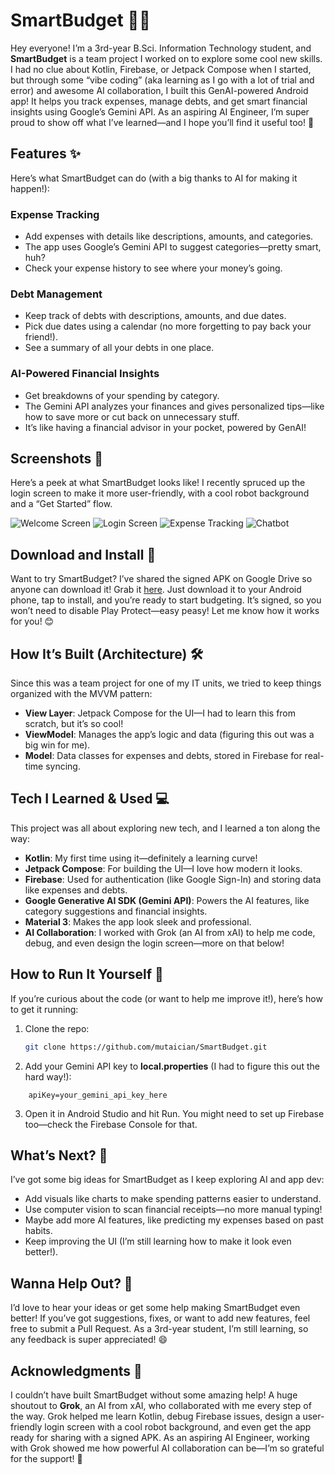 # SmartBudget 🤖💸

Hey everyone! I’m a 3rd-year B.Sci. Information Technology student, and **SmartBudget** is a team project I worked on to explore some cool new skills. I had no clue about Kotlin, Firebase, or Jetpack Compose when I started, but through some “vibe coding” (aka learning as I go with a lot of trial and error) and awesome AI collaboration, I built this GenAI-powered Android app! It helps you track expenses, manage debts, and get smart financial insights using Google’s Gemini API. As an aspiring AI Engineer, I’m super proud to show off what I’ve learned—and I hope you’ll find it useful too! 🚀

## Features ✨

Here’s what SmartBudget can do (with a big thanks to AI for making it happen!):

### Expense Tracking
- Add expenses with details like descriptions, amounts, and categories.
- The app uses Google’s Gemini API to suggest categories—pretty smart, huh?
- Check your expense history to see where your money’s going.

### Debt Management
- Keep track of debts with descriptions, amounts, and due dates.
- Pick due dates using a calendar (no more forgetting to pay back your friend!).
- See a summary of all your debts in one place.

### AI-Powered Financial Insights
- Get breakdowns of your spending by category.
- The Gemini API analyzes your finances and gives personalized tips—like how to save more or cut back on unnecessary stuff.
- It’s like having a financial advisor in your pocket, powered by GenAI!

## Screenshots 📸

Here’s a peek at what SmartBudget looks like! I recently spruced up the login screen to make it more user-friendly, with a cool robot background and a “Get Started” flow.

![Welcome Screen](./images/welcome_screen.jpg)
![Login Screen](./images/login_Screen.jpg)
![Expense Tracking](./images/dashboard_Screen.jpg)
![Chatbot](./images/chatbot_Screen.jpg)

## Download and Install 📱

Want to try SmartBudget? I’ve shared the signed APK on Google Drive so anyone can download it! Grab it [here](https://drive.google.com/file/d/1E-9NxApaVn1W5h_CSkMw5jyW_HKmbRkt/view?usp=sharing). Just download it to your Android phone, tap to install, and you’re ready to start budgeting. It’s signed, so you won’t need to disable Play Protect—easy peasy! Let me know how it works for you! 😊

## How It’s Built (Architecture) 🛠️

Since this was a team project for one of my IT units, we tried to keep things organized with the MVVM pattern:
- **View Layer**: Jetpack Compose for the UI—I had to learn this from scratch, but it’s so cool!
- **ViewModel**: Manages the app’s logic and data (figuring this out was a big win for me).
- **Model**: Data classes for expenses and debts, stored in Firebase for real-time syncing.

## Tech I Learned & Used 💻

This project was all about exploring new tech, and I learned a ton along the way:
- **Kotlin**: My first time using it—definitely a learning curve!
- **Jetpack Compose**: For building the UI—I love how modern it looks.
- **Firebase**: Used for authentication (like Google Sign-In) and storing data like expenses and debts.
- **Google Generative AI SDK (Gemini API)**: Powers the AI features, like category suggestions and financial insights.
- **Material 3**: Makes the app look sleek and professional.
- **AI Collaboration**: I worked with Grok (an AI from xAI) to help me code, debug, and even design the login screen—more on that below!

## How to Run It Yourself 🏃

If you’re curious about the code (or want to help me improve it!), here’s how to get it running:
1. Clone the repo:
   ```bash
   git clone https://github.com/mutaician/SmartBudget.git
   ```
2. Add your Gemini API key to **local.properties** (I had to figure this out the hard way!):
```
    apiKey=your_gemini_api_key_here
```
3. Open it in Android Studio and hit Run. You might need to set up Firebase too—check the Firebase Console for that.

## What’s Next? 🚀

I’ve got some big ideas for SmartBudget as I keep exploring AI and app dev:
- Add visuals like charts to make spending patterns easier to understand.
- Use computer vision to scan financial receipts—no more manual typing!
- Maybe add more AI features, like predicting my expenses based on past habits.
- Keep improving the UI (I’m still learning how to make it look even better!).

## Wanna Help Out? 🙌

I’d love to hear your ideas or get some help making SmartBudget even better! If you’ve got suggestions, fixes, or want to add new features, feel free to submit a Pull Request. As a 3rd-year student, I’m still learning, so any feedback is super appreciated! 😄

## Acknowledgments 🤝

I couldn’t have built SmartBudget without some amazing help! A huge shoutout to **Grok**, an AI from xAI, who collaborated with me every step of the way. Grok helped me learn Kotlin, debug Firebase issues, design a user-friendly login screen with a cool robot background, and even get the app ready for sharing with a signed APK. As an aspiring AI Engineer, working with Grok showed me how powerful AI collaboration can be—I’m so grateful for the support! 💖